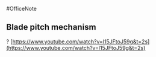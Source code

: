 #OfficeNote
## Blade pitch mechanism
?
[https://www.youtube.com/watch?v=l15JFtoJ59g&t=2s](https://www.youtube.com/watch?v=l15JFtoJ59g&t=2s)
<!--SR:!2024-07-06,3,250-->